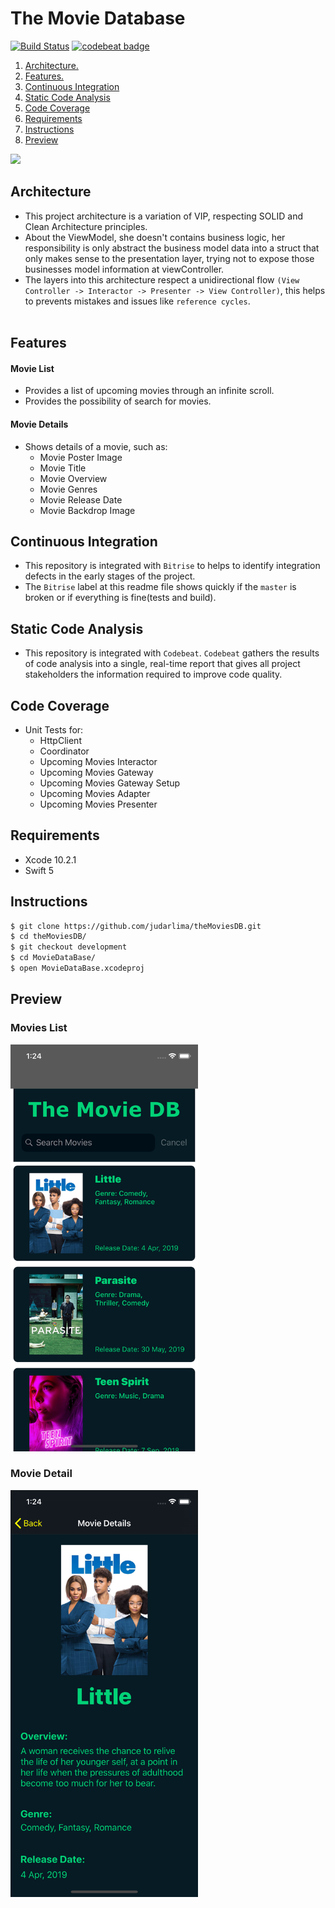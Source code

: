 # The Movie Database

[![Build Status](https://app.bitrise.io/app/a9088d3bd74f31ba/status.svg?token=FMiJAiDNckJfe7WG45m0wQ)](https://app.bitrise.io/app/a9088d3bd74f31ba) [![codebeat badge](https://codebeat.co/badges/6e6878d6-ebff-435c-a727-2502047f1dcf)](https://codebeat.co/projects/github-com-judarlima-themoviesdb-development)


1. [ Architecture. ](#architecture)
2. [ Features. ](#features)
3. [ Continuous Integration ](#ci)
4. [ Static Code Analysis ](#staticCodeAnalysis)
5. [ Code Coverage ](#codeCoverage)
6. [ Requirements ](#requirements)
7. [ Instructions ](#instructions)
8. [ Preview ](#preview)

![](https://i.imgur.com/i0OEWcV.png)
<a name="architecture"></a>
## Architecture
- This project architecture is a variation of VIP, respecting SOLID and Clean Architecture principles.
- About the ViewModel, she doesn't contains business logic, her responsibility is only abstract the business model data into a struct that only makes sense to the presentation layer, trying not to expose those businesses model information at viewController.
- The layers into this architecture respect a unidirectional flow `(View Controller -> Interactor -> Presenter -> View Controller)`, this helps to prevents mistakes and issues like `reference cycles`.
<br><br>

<a name="features"></a>
## Features
#### Movie List
- Provides a list of upcoming movies through an infinite scroll.
- Provides the possibility of search for movies.

#### Movie Details
- Shows details of a movie, such as:
  - Movie Poster Image
  - Movie Title
  - Movie Overview
  - Movie Genres
  - Movie Release Date
  - Movie Backdrop Image

<a name="ci"></a>
## Continuous Integration
- This repository is integrated with `Bitrise` to helps to identify integration defects in the early stages of the project.
- The `Bitrise` label at this readme file shows quickly if the `master` is broken or if everything is fine(tests and build).

<a name="staticCodeAnalysis"></a>
## Static Code Analysis
- This repository is integrated with `Codebeat`. `Codebeat` gathers the results of code analysis into a single, real-time report that gives all project stakeholders the information required to improve code quality.

<a name="codeCoverage"></a>
## Code Coverage
- Unit Tests for:
  - HttpClient
  - Coordinator
  - Upcoming Movies Interactor
  - Upcoming Movies Gateway
  - Upcoming Movies Gateway Setup
  - Upcoming Movies Adapter
  - Upcoming Movies Presenter

<a name="requirements"></a>
## Requirements
- Xcode 10.2.1
- Swift 5

<a name="instructions"></a>
## Instructions
```bash
$ git clone https://github.com/judarlima/theMoviesDB.git
$ cd theMoviesDB/
$ git checkout development
$ cd MovieDataBase/
$ open MovieDataBase.xcodeproj
```

<a name="preview"></a>
## Preview
### Movies List
<img width="300" src="screenshots/movies-list.png">

### Movie Detail
<img width="300" src="screenshots/movie-details.png">
